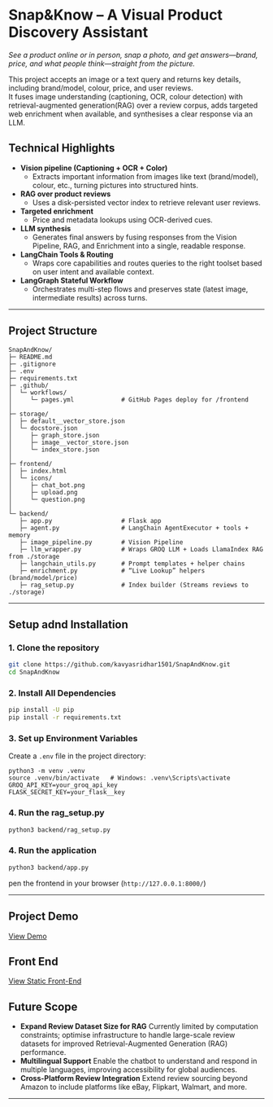 # Snap&Know – A Visual Product Discovery Assistant

*See a product online or in person, snap a photo, and get answers—brand, price, and what people think—straight from the picture.*    

This project accepts an image or a text query and returns key details, including brand/model, colour, price, and user reviews.  
It fuses image understanding (captioning, OCR, colour detection) with retrieval-augmented generation(RAG) over a review corpus, adds targeted web enrichment when available, and synthesises a clear response via an LLM.

## Technical Highlights

- **Vision pipeline (Captioning + OCR + Color)**
  - Extracts important information from images like text (brand/model), colour, etc., turning pictures into structured hints.
- **RAG over product reviews**
  - Uses a disk-persisted vector index to retrieve relevant user reviews.
- **Targeted enrichment**
  - Price and metadata lookups using OCR-derived cues.
- **LLM synthesis**
  - Generates final answers by fusing responses from the Vision Pipeline, RAG, and Enrichment into a single, readable response.
- **LangChain Tools & Routing**
  - Wraps core capabilities and routes queries to the right toolset based on user intent and available context.
- **LangGraph Stateful Workflow**
  - Orchestrates multi-step flows and preserves state (latest image, intermediate results) across turns.

---

## Project Structure
```
SnapAndKnow/
├─ README.md
├─ .gitignore
├─ .env                        
├─ requirements.txt
├─ .github/
│  └─ workflows/
│     └─ pages.yml             # GitHub Pages deploy for /frontend
│
├─ storage/
│  ├─ default__vector_store.json
│  └─ docstore.json
│     ├─ graph_store.json
│     ├─ image__vector_store.json
│     └─ index_store.json
│
├─ frontend/
│  ├─ index.html               
│  └─ icons/
│     ├─ chat_bot.png
│     ├─ upload.png
│     └─ question.png
│
└─ backend/
   ├─ app.py                   # Flask app
   ├─ agent.py                 # LangChain AgentExecutor + tools + memory
   ├─ image_pipeline.py        # Vision Pipeline
   ├─ llm_wrapper.py           # Wraps GROQ LLM + Loads LlamaIndex RAG from ./storage
   ├─ langchain_utils.py       # Prompt templates + helper chains
   ├─ enrichment.py            # “Live Lookup” helpers (brand/model/price)
   ├─ rag_setup.py             # Index builder (Streams reviews to ./storage)

```

---

## Setup adnd Installation
### 1. Clone the repository
```bash
git clone https://github.com/kavyasridhar1501/SnapAndKnow.git
cd SnapAndKnow
```

### 2. Install All Dependencies
```bash
pip install -U pip
pip install -r requirements.txt
```

### 3. Set up Environment Variables
Create a `.env` file in the project directory:
```
python3 -m venv .venv
source .venv/bin/activate   # Windows: .venv\Scripts\activate
GROQ_API_KEY=your_groq_api_key
FLASK_SECRET_KEY=your_flask__key
```

### 4. Run the rag_setup.py
```bash
python3 backend/rag_setup.py
```

### 4. Run the application
```bash
python3 backend/app.py
```
pen the frontend in your browser (`http://127.0.0.1:8000/`)

---

## Project Demo
[View Demo](Demo.mp4)

## Front End 
[View Static Front-End](https://kavyasridhar1501.github.io/SnapAndKnow/)


## Future Scope  
- **Expand Review Dataset Size for RAG**
  Currently limited by computation constraints; optimise infrastructure to handle large-scale review datasets for improved Retrieval-Augmented Generation (RAG) performance.  
- **Multilingual Support**
  Enable the chatbot to understand and respond in multiple languages, improving accessibility for global audiences.  
- **Cross-Platform Review Integration**
  Extend review sourcing beyond Amazon to include platforms like eBay, Flipkart, Walmart, and more.
---

